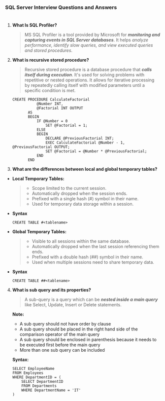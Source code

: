 ### **SQL Server Interview Questions and Answers**

#

1. **What Is SQL Profiler?**

   > MS SQL Profiler is a tool provided by Microsoft for **_monitoring and capturing events in SQL Server databases_**. It helps _analyze performance, identify slow queries, and view executed queries and stored procedures_.

2. **What is recursive stored procedure?**

   > Recursive stored procedure is a database procedure that **_calls itself during execution_**. It's used for solving problems with repetitive or nested operations. It allows for iterative processing by repeatedly calling itself with modified parameters until a specific condition is met.

   ```
   CREATE PROCEDURE CalculateFactorial
              @Number INT,
              @Factorial INT OUTPUT
          AS
          BEGIN
              IF @Number = 0
                  SET @Factorial = 1;
              ELSE
              BEGIN
                  DECLARE @PreviousFactorial INT;
                  EXEC CalculateFactorial @Number - 1, @PreviousFactorial OUTPUT;
                  SET @Factorial = @Number * @PreviousFactorial;
              END
          END
   ```

3. **What are the differences between local and global temporary tables?**

- **Local Temporary Tables:**

  > - Scope limited to the current session.
  > - Automatically dropped when the session ends.
  > - Prefixed with a single hash (#) symbol in their name.
  > - Used for temporary data storage within a session.

- **Syntax**
  ```
  CREATE TABLE #<tablename>
  ```
- **Global Temporary Tables:**
  > - Visible to all sessions within the same database.
  > - Automatically dropped when the last session referencing them ends.
  > - Prefixed with a double hash (##) symbol in their name.
  > - Used when multiple sessions need to share temporary data.
- **Syntax**
  ```
  CREATE TABLE ##<tablename>
  ```

4. **What is sub query and its properties?**

   > A sub-query is a query which can be **_nested inside a main query_** like Select, Update, Insert or Delete statements.

   **Note:**

   - A sub query should not have order by clause
   - A sub query should be placed in the right hand side of the comparison operator of the main query
   - A sub query should be enclosed in parenthesis because it needs to be executed first before the main query
   - More than one sub query can be included

   **Syntax:**

   ```
   SELECT EmployeeName
   FROM Employees
   WHERE DepartmentID = (
       SELECT DepartmentID
       FROM Departments
       WHERE DepartmentName = 'IT'
   )
   ```

